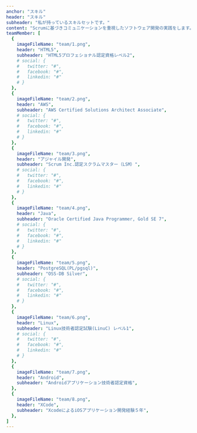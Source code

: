 ```yaml
---
anchor: "スキル"
header: "スキル"
subheader: "私が持っているスキルセットです。"
content: "Scrumに基づきコミュニケーションを重視したソフトウェア開発の実践をします。"
teamMember: [
  {
    imageFileName: "team/1.png",
    header: "HTML5",
    subheader: "HTML5プロフェショナル認定資格レベル2",
    # social: {
    #   twitter: "#",
    #   facebook: "#",
    #   linkedin: "#"
    # }
  },
  {
    imageFileName: "team/2.png",
    header: "AWS",
    subheader: "AWS Certified Solutions Architect Associate",
    # social: {
    #   twitter: "#",
    #   facebook: "#",
    #   linkedin: "#"
    # }
  },
  {
    imageFileName: "team/3.png",
    header: "アジャイル開発",
    subheader: "Scrum Inc.認定スクラムマスター（LSM）",
    # social: {
    #   twitter: "#",
    #   facebook: "#",
    #   linkedin: "#"
    # }
  },
  {
    imageFileName: "team/4.png",
    header: "Java",
    subheader: "Oracle Certified Java Programmer, Gold SE 7",
    # social: {
    #   twitter: "#",
    #   facebook: "#",
    #   linkedin: "#"
    # }
  },
  {
    imageFileName: "team/5.png",
    header: "PostgreSQL(PL/pgsql)",
    subheader: "OSS-DB Silver",
    # social: {
    #   twitter: "#",
    #   facebook: "#",
    #   linkedin: "#"
    # }
  },
  {
    imageFileName: "team/6.png",
    header: "Linux",
    subheader: "Linux技術者認定試験(LinuC) レベル1",
    # social: {
    #   twitter: "#",
    #   facebook: "#",
    #   linkedin: "#"
    # }
  },
  {
    imageFileName: "team/7.png",
    header: "Android",
    subheader: "Androidアプリケーション技術者認定資格",
  },
  {
    imageFileName: "team/8.png",
    header: "XCode",
    subheader: "XcodeによるiOSアプリケーション開発経験５年",
  },
]
---
```

